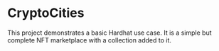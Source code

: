 # CryptoCities

This project demonstrates a basic Hardhat use case. It is a simple but complete NFT marketplace with a collection added to it.
